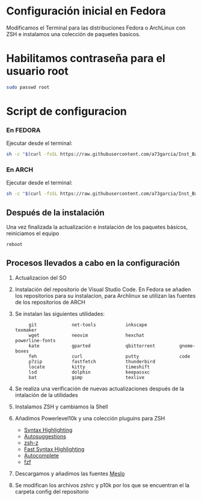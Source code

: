 # Configuración inicial en Fedora

Modificamos el Terminal para las distribuciones Fedora o ArchLinux con ZSH e instalamos una colección de paquetes basicos.

# Habilitamos contraseña para el usuario root

```bash
sudo passwd root
 ```

# Script de configuracion

### En FEDORA

Ejecutar desde el terminal:

```bash
sh -c "$(curl -fsSL https://raw.githubusercontent.com/a73garcia/Inst_Basic_Linux/refs/heads/main/Inst_Basic_Fedora.sh)"
 ```

### En ARCH

Ejecutar desde el terminal:

```bash
sh -c "$(curl -fsSL https://raw.githubusercontent.com/a73garcia/Inst_Basic_Linux/refs/heads/main/Inst_Basic_Arch.sh)"
 ```

## Después de la instalación

Una vez finalizada la actualización e instalación de los paquetes básicos, reiniciamos el equipo

```bash
reboot
```

## Procesos llevados a cabo en la configuración

1. Actualizacion del SO
  
2. Instalación del repositorio de Visual Studio Code. En Fedora se añaden los repositorios para su instalacion, para Archlinux se utilizan las fuentes de los repositorios de ARCH
  
3. Se instalan las siguientes utilidades:
  
            git             net-tools           inkscape            texmaker
            wget            neovim              hexchat             powerline-fonts
            kate            gparted             qbittorrent         gnome-boxes
            feh             curl                putty               code
            p7zip           fastfetch           thunderbird
            locate          kitty               timeshift
            lsd             dolphin             keepassxc
            bat             gimp                texlive

4. Se realiza una verificación de nuevas actualizaciones después de la intalación de la utilidades
  
5. Instalamos ZSH y cambiamos la Shell
  
6. Añadimos Powerlevel10k y una colección pluguins para ZSH

   - [Syntax Highlighting](https://github.com/zsh-users/zsh-syntax-highlighting)
   - [Autosuggestions](https://github.com/zsh-users/zsh-autosuggestions)
   - [zsh-z](https://github.com/agkozak/zsh-z)
   - [Fast Syntax Highlighting](https://github.com/zsh-users/zsh-syntax-highlighting)
   - [Autocomplete](https://github.com/marlonrichert/zsh-autocomplete)
   - [fzf](https://github.com/junegunn/fzf)

 7. Descargamos y añadimos las fuentes [Meslo](https://github.com/ryanoasis/nerd-fonts/tree/master/patched-fonts/Meslo)
  
8. Se modifican los archivos zshrc y p10k por los que se encuentran el la carpeta config del repositorio
  

